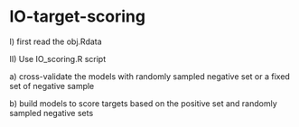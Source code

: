 # IO-target-scoring

I) first read the obj.Rdata 


II) Use IO_scoring.R script

a) cross-validate the models with randomly sampled negative set or a fixed set of negative sample

b) build models to score targets based on the positive set and randomly sampled negative sets 


